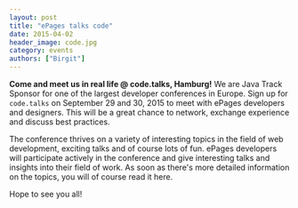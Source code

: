 ```yaml
---
layout: post
title: "ePages talks code"
date: 2015-04-02
header_image: code.jpg
category: events
authors: ["Birgit"]
---
```


**Come and meet us in real life @ code.talks, Hamburg!**
We are Java Track Sponsor for one of the largest developer conferences in Europe.
Sign up for `code.talks` on September 29 and 30, 2015 to meet with ePages developers and designers. This will be a great chance to network, exchange experience and discuss best practices.

The conference thrives on a variety of interesting topics in the field of web development, exciting talks and of course lots of fun.
ePages developers will participate actively in the conference and give interesting talks and insights into their field of work.
As soon as there's more detailed information on the topics, you will of course read it here.

Hope to see you all!
